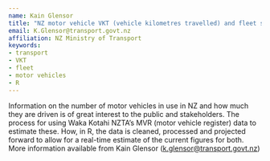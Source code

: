 ```yaml
---
name: Kain Glensor
title: "NZ motor vehicle VKT (vehicle kilometres travelled) and fleet size estimation"
email: K.Glensor@transport.govt.nz
affiliation: NZ Ministry of Transport
keywords:
- transport
- VKT
- fleet
- motor vehicles
- R
---
```


Information on the number of motor vehicles in use in NZ and how much they are driven is of great interest to the public and stakeholders. The process for using Waka Kotahi NZTA’s MVR (motor vehicle register) data to estimate these. How, in R, the data is cleaned, processed and projected forward to allow for a real-time estimate of the current figures for both. More information available from Kain Glensor (k.glensor@transport.govt.nz)
